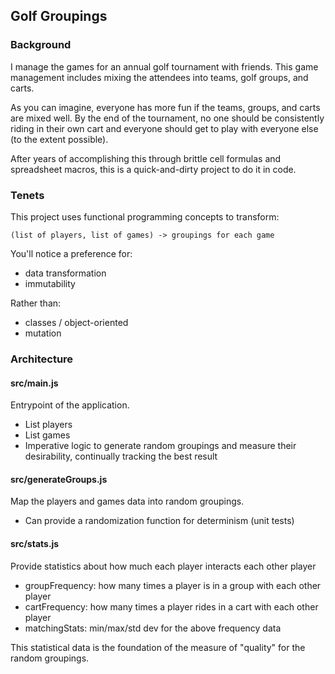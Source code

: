 ## Golf Groupings

### Background
I manage the games for an annual golf tournament with friends. This
game management includes mixing the attendees into teams, golf groups,
and carts.

As you can imagine, everyone has more fun if the teams, groups, and
carts are mixed well. By the end of the tournament, no one should be
consistently riding in their own cart and everyone should get to play
with everyone else (to the extent possible).

After years of accomplishing this through brittle cell formulas and
spreadsheet macros, this is a quick-and-dirty project to do it in
code.

### Tenets
This project uses functional programming concepts to transform:
```
(list of players, list of games) -> groupings for each game
```

You'll notice a preference for:
- data transformation
- immutability

Rather than:
- classes / object-oriented
- mutation

### Architecture

#### src/main.js
Entrypoint of the application.
- List players
- List games
- Imperative logic to generate random groupings and measure their
  desirability, continually tracking the best result

#### src/generateGroups.js
Map the players and games data into random groupings.
- Can provide a randomization function for determinism (unit tests)

#### src/stats.js
Provide statistics about how much each player interacts each other
player
- groupFrequency: how many times a player is in a group with each
  other player
- cartFrequency: how many times a player rides in a cart with each
  other player
- matchingStats: min/max/std dev for the above frequency data

This statistical data is the foundation of the measure of "quality"
for the random groupings.
